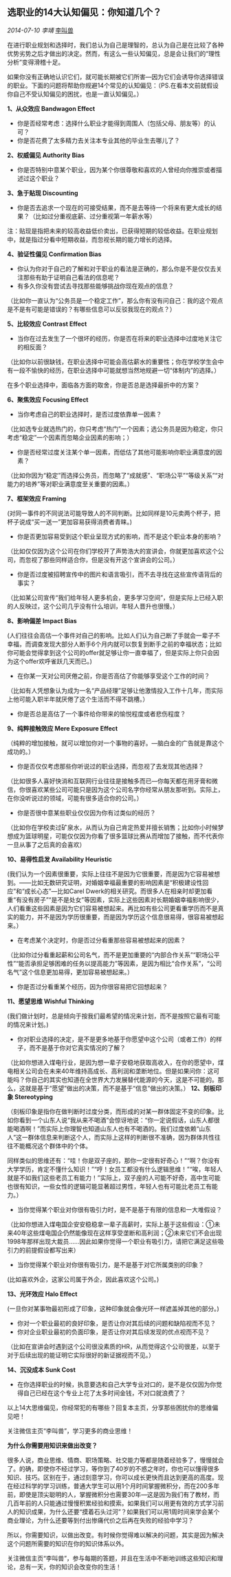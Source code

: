 ## 选职业的14大认知偏见：你知道几个？

*2014-07-10* *李靖* [李叫兽](https://mp.weixin.qq.com/s?__biz=MzA5NTMxOTczOA==&mid=200303032&idx=1&sn=1ffc36c6a6df5d33b3a68b717fcfa3ca&scene=21&key=9090eab208a6f4778218c01918e8b433830af58d3c4c075865b58ab52d58a791b917f522b153da412ec107ac6a162dae594571b6d79bac3746e10dedcf951ff6ba5f170d7123ef811547c45e019e6f1c&ascene=7&uin=MjQwNzMxODYwNQ%3D%3D&devicetype=Windows+8&version=6203005d&pass_ticket=xOhI1VQDG%2FzwbhWgqYvgjLhswwNIUGjt8DUL4fp00EDxCVadhAwYny0MJ9B2H%2Fmr&winzoom=1.125##)

在进行职业规划和选择时，我们总认为自己是理智的，总认为自己是在比较了各种优势劣势之后才做出的决定。然而，有这么一些认知偏见，总是会让我们的“理性分析”变得滑稽十足。

如果你没有正确地认识它们，就可能长期被它们所害—因为它们会诱导你选择错误的职业。下面的问题将帮助你规避14个常见的认知偏见：（PS.在看本文前就假设你自己不受认知偏见的困扰，也是一直认知偏见。）

**1、从众效应 Bandwagon Effect**

- 你是否经常考虑：选择什么职业才能得到周围人（包括父母、朋友等）的认可？
- 你是否花费了太多精力去关注本专业其他的毕业生去哪儿了？

**2、权威偏见 Authority Bias**

- 你是否特别中意某个职业，因为某个你很尊敬和喜欢的人曾经向你推崇或者描述过这个职业？

**3、急于贴现 Discounting**

- 你是否去追求一个现在的可接受结果，而不是去等待一个将来有更大成长的结果？（比如过分重视底薪、过分重视第一年薪水等）

注：贴现是指把未来的较高收益低价卖出，已获得短期的较低收益。在职业规划中，就是指过分看中短期收益，而忽视长期的能力增长的选择。

**4、验证性偏见 Confirmation Bias**

- 你认为你对于自己的了解和对于职业的看法是正确的，那么你是不是仅仅去关注那些有助于证明自己看法的信息呢？
- 有多久你没有尝试去寻找那些能够挑战你现在观点的信息？

（比如你一直认为“公务员是一个稳定工作”，那么你有没有问自己：我的这个观点是不是有可能是错误的？有哪些信息可以反驳我现在的观点？）

**5、比较效应 Contrast Effect**

- 当你在过去发生了一个很坏的经历，你是否在将来的职业选择中过度地关注它的相反面？

（比如你以前很缺钱，在职业选择中可能会高估薪水的重要性；你在学校学生会中有一段不愉快的经历，在职业选择中可能就想当然地规避一切“体制内”的选择。）

在多个职业选择中，面临各方面的取舍，你是否总是选择最折中的方案？

**6、聚焦效应 Focusing Effect**

- 当你考虑自己的职业选择时，是否过度依靠单一因素？

（比如选专业就选热门的，你只考虑“热门”一个因素；选公务员是因为稳定，你只考虑“稳定”一个因素而忽略企业因素的影响；）

- 你是否经常过度关注某个单一因素，而低估了其他可能影响你职业满意度的因素？

（比如你因为“稳定”而选择公务员，而忽略了“成就感”、“职场公平”“等级关系”“对能力的培养”等对职业满意度至关重要的因素。）

**7、框架效应 Framing**

(对同一事件的不同说法可能导致人的不同判断。比如同样是10元卖两个杯子，把杯子说成“买一送一”更加容易获得消费者青睐。)

- 你是否更加容易受到这个职业呈现方式的影响，而不是这个职业本身的影响？

（比如仅仅因为这个公司在你们学校开了声势浩大的宣讲会，你就更加喜欢这个公司，而忽视了那些同样适合你，但是没有开这个宣讲会的公司。）

- 你是否过度被招聘宣传中的图片和语言吸引，而不去寻找在这些宣传语背后的事实？

（比如某公司宣传“我们给年轻人更多机会，更多学习空间”，但是实际上已经入职的人反映过，这个公司几乎没有什么培训，年轻人晋升也很慢。）

**8、影响偏差 Impact Bias**

(人们往往会高估一个事件对自己的影响。比如人们认为自己断了手就会一辈子不幸福，而调查发现大部分人断手6个月内就可以恢复到断手之前的幸福状态；比如你可能会觉得拿到这个公司的offer就足够让你一直幸福了，但是实际上你只会因为这个offer欢呼雀跃几天而已。)

- 在你某一天对公司厌倦之前，你是否高估了你能够享受这个工作的时间？

（比如有人凭想象认为成为一名“产品经理”足够让他激情投入工作十几年，而实际上他可能入职半年就厌倦了这个生活而不得不跳槽。）

- 你是否总是高估了一个事件给你带来的愉悦程度或者悲伤程度？

**9、纯粹接触效应 Mere Exposure Effect**

（纯粹的增加接触，就可以增加你对一个事物的喜好。—脑白金的广告就是靠这个成功的。）

- 你是否仅仅考虑那些你听说过的职业选择，而忽视了去发现其他选择？

（比如很多人喜好快消和互联网行业往往是接触多而已—你每天都在用牙膏和微信，你很喜欢某些公司可能只是因为这个公司名字你经常从朋友那听到。实际上，在你没听说过的领域，可能有很多适合你的公司。）

- 你是否很中意某些职业仅仅因为你有过类似的经历？

（比如你在学校卖过矿泉水，从而认为自己肯定热爱并擅长销售；比如你小时候梦想成为篮球明星，可能仅仅因为你看了很多篮球比赛从而增加了接触，而不代表你一旦从事了之后真的会喜欢）

**10、易得性启发 Availability Heuristic**

(我们认为一个因素很重要，实际上往往不是因为它很重要，而是因为它容易被想到。——比如无数研究证明，对婚姻幸福最重要的影响因素是“积极建设性回应”和“成长心态”—比如Carel Dwerk的相关研究。而很多人在相亲时却更加看重“有没有房子”“是不是处女”等因素，实际上这些因素对长期婚姻幸福影响很少，人们看重这些因素是因为它们容易被想起来。再比如有些公司更看重学历而不是真实的能力，并不是因为学历很重要，而是因为学历这个信息很易得，很容易被想起来。）

- 在考虑某个决定时，你是否过分看重那些容易被想起来的因素？

（比如你过分看重起薪和公司名气，而不是更加重要的“内部合作关系”“职场公平性”“能否承担足够困难的任务以提高能力”等因素，是因为相比“合作关系”，“公司名气”这个信息更加易得，更加容易被想起来。）

- 你是否过分看重某个经历，因为你很容易把它回想起来？

**11、愿望思维 Wishful Thinking**

(我们做计划时，总是倾向于按我们最希望的情况来计划，而不是按照它最有可能的情况来计划。)

- 你对职业选择的决定，是不是更多地基于你愿望中这个公司（或者工作）的样子，而不是基于你对它真实情况的了解？

（比如你想进入煤电行业，是因为想一辈子安稳地获取高收入，在你的愿望中，煤电相关公司会在未来40年维持高成长、高利润和垄断地位。但是如果问你：这可能吗？你自己的其实也知道在全世界大力发展替代能源的今天，这是不可能的。那么，这就是基于“愿望”做出的决策，而不是基于“信息”做出的决策。）
**12、刻板印象 Stereotyping**

（刻板印象是指你在做判断时过度分类，而形成的对某一群体固定不变的印象。比如你看到一个山东人说“我从来不喝酒”会惊讶地说：“你一定说假话，山东人都很能喝酒啊！”而实际上你理智也知道山东人也有不喝酒的。我们过度依赖“山东人”这一群体信息来判断这个人，而实际上这样的判断很不准确，因为群体共性往往不能概况这个群体中的个体。

同样类似的思维还有：“哇！你是双子座的，那你一定很有好奇心！”“啊？你没有大学学历，肯定不懂什么知识！”“哼！女员工都没有什么逻辑思维！”“唉，年轻人就是不如我们这些老员工有能力！”实际上，双子座的人可能不好奇，高中生可能也很有知识，一些女性的逻辑可能显著超过男性，年轻人也有可能比老员工有能力。）

- 当你觉得某个职业对你很有吸引力时，是不是基于有限的信息和一大堆假设？

（比如你想进入煤电国企安安稳稳拿一辈子高薪时，实际上基于这些假设：①未来40年这些煤电国企仍然能像现在这样享受垄断和高利润；②未来它们不会出现1998年那样出现大裁员……因此如果你觉得一个职业有吸引力，请把它满足这些吸引力的前提假设都写出来）

- 当你觉得某个职业对你很有吸引力，是不是基于对它所属类别的印象？

(比如喜欢外企，这家公司属于外企，因此喜欢这个公司。)

**13、光环效应 Halo Effect**

(一旦你对某事物最初形成了印象，这种印象就会像光环一样遮盖掉其他的部分。)

- 你对一个职业最初的良好印象，是否让你对其后续的问题和缺陷视而不见？
- 你对企业职业最初的负面印象，是否让你对其后续发现的优点视而不见？

（比如在宣讲会时遇到这个公司很没素质的HR，从而觉得这个公司很差，以至于对于后续出现的能证明它实际很好的新证据视而不见。）

**14、沉没成本 Sunk Cost**

- 在你选择职业的时候，执意要选和自己大学专业对口的，是不是仅仅因为你觉得自己已经在这个专业上花了太多时间金钱，不对口就浪费了？

以上14大思维偏见，你经常犯的有哪些？回复本主页，分享那些困扰你的思维偏见吧！

关注微信主页“李叫兽”，学习更多的商业思维！

**为什么你需要用知识来做出改变？**

很多人说，商业思维、情商、职场策略、社交能力等都是随着经验多了，慢慢就会了。的确，即使你不经过学习，等你到了40岁的不惑之年时，你也可以懂得很多知识、技巧。区别在于，通过刻意学习，你可以成长更快而且达到更高的高度。现在经过科学的学习训练，普通大学生可以用1个月时间掌握微积分，而在200多年前，即使是顶尖聪明的人，掌握微积分也需要30年—这是因为我们有了教材，而几百年前的人只能通过慢慢积累经验和摸索。如果我们可以用更有效的方式学习前人的知识成果，为什么还要“摸着石头过河”？如果我们可以用1周时间来学会某个商业理论，为什么还要等到付出惨痛代价之后再在失败的经验中学习？

所以，你需要知识，以做出改变。有时候你觉得难以解决的问题，其实是因为解决这个问题所需要的知识在你的知识体系以外。

关注微信主页“李叫兽”，参与每期的答题，并且在生活中不断地训练这些知识和理论，总有一天，你的知识会改变你的生活！